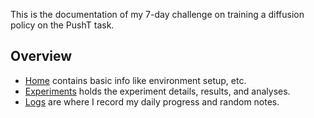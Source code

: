 This is the documentation of my 7-day challenge on training a diffusion policy on the PushT task.

## Overview

- [Home](index.md) contains basic info like environment setup, etc.
- [Experiments](experiments/setup.md) holds the experiment details, results, and analyses.
- [Logs](logs/index.md) are where I record my daily progress and random notes.
